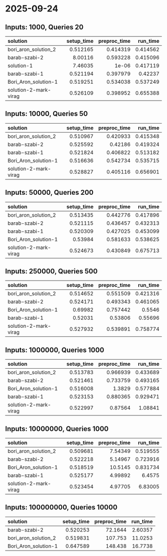 # 2025-09-24

## Inputs: 1000, Queries 20

| solution              |   setup_time |   preproc_time |   run_time |
|:----------------------|-------------:|---------------:|-----------:|
| bori_aron_solution_2  |     0.512165 |       0.414319 |   0.414562 |
| barab-szabi-2         |     8.00116  |       0.593228 |   0.415096 |
| solution-1            |     7.46035  |       1e-06    |   0.417119 |
| barab-szabi-1         |     0.521194 |       0.397979 |   0.42237  |
| Bori_Aron_solution-1  |     0.519251 |       0.534038 |   0.537249 |
| solution-2-mark-virag |     0.526109 |       0.398952 |   0.655388 |

## Inputs: 10000, Queries 50

| solution              |   setup_time |   preproc_time |   run_time |
|:----------------------|-------------:|---------------:|-----------:|
| bori_aron_solution_2  |     0.510967 |       0.420933 |   0.415348 |
| barab-szabi-2         |     0.525592 |       0.42186  |   0.419324 |
| barab-szabi-1         |     0.521824 |       0.406822 |   0.513182 |
| Bori_Aron_solution-1  |     0.516636 |       0.542734 |   0.535715 |
| solution-2-mark-virag |     0.528827 |       0.405116 |   0.656901 |

## Inputs: 50000, Queries 200

| solution              |   setup_time |   preproc_time |   run_time |
|:----------------------|-------------:|---------------:|-----------:|
| bori_aron_solution_2  |     0.513435 |       0.442776 |   0.417896 |
| barab-szabi-2         |     0.521115 |       0.436457 |   0.432313 |
| barab-szabi-1         |     0.520309 |       0.427025 |   0.453099 |
| Bori_Aron_solution-1  |     0.53984  |       0.581633 |   0.538625 |
| solution-2-mark-virag |     0.524673 |       0.430849 |   0.675713 |

## Inputs: 250000, Queries 500

| solution              |   setup_time |   preproc_time |   run_time |
|:----------------------|-------------:|---------------:|-----------:|
| bori_aron_solution_2  |     0.514652 |       0.551509 |   0.421316 |
| barab-szabi-2         |     0.524171 |       0.493343 |   0.461065 |
| Bori_Aron_solution-1  |     0.69982  |       0.757442 |   0.5546   |
| barab-szabi-1         |     0.52031  |       0.53806  |   0.55696  |
| solution-2-mark-virag |     0.527932 |       0.539891 |   0.758774 |

## Inputs: 1000000, Queries 1000

| solution              |   setup_time |   preproc_time |   run_time |
|:----------------------|-------------:|---------------:|-----------:|
| bori_aron_solution_2  |     0.513783 |       0.966939 |   0.433689 |
| barab-szabi-2         |     0.521461 |       0.733759 |   0.493165 |
| Bori_Aron_solution-1  |     0.516008 |       1.3829   |   0.577884 |
| barab-szabi-1         |     0.523153 |       0.880365 |   0.929471 |
| solution-2-mark-virag |     0.522997 |       0.87564  |   1.08841  |

## Inputs: 10000000, Queries 1000

| solution              |   setup_time |   preproc_time |   run_time |
|:----------------------|-------------:|---------------:|-----------:|
| bori_aron_solution_2  |     0.509681 |        7.54349 |   0.519555 |
| barab-szabi-2         |     0.522218 |        5.14967 |   0.723916 |
| Bori_Aron_solution-1  |     0.518519 |       10.5145  |   0.831734 |
| barab-szabi-1         |     0.525177 |        4.99892 |   6.4575   |
| solution-2-mark-virag |     0.523454 |        4.97705 |   6.83005  |

## Inputs: 100000000, Queries 10000

| solution             |   setup_time |   preproc_time |   run_time |
|:---------------------|-------------:|---------------:|-----------:|
| barab-szabi-2        |     0.520253 |        72.1644 |    2.60357 |
| bori_aron_solution_2 |     0.519831 |       107.753  |   11.0253  |
| Bori_Aron_solution-1 |     0.647589 |       148.438  |   16.7738  |